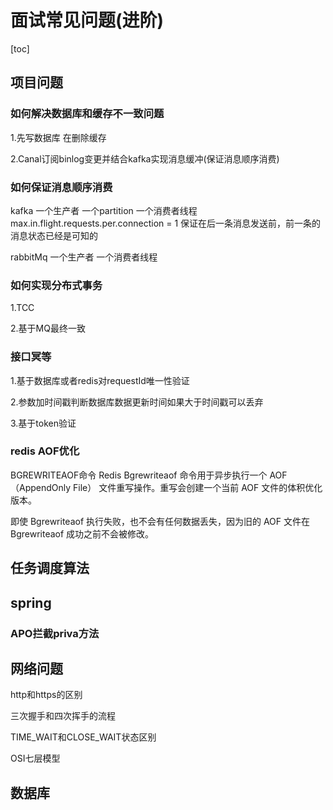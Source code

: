 # 面试常见问题(进阶)
<!-- TOC -->
[toc]
<!-- /TOC -->

## 项目问题

### 如何解决数据库和缓存不一致问题

1.先写数据库 在删除缓存

2.Canal订阅binlog变更并结合kafka实现消息缓冲(保证消息顺序消费)

### 如何保证消息顺序消费

kafka 一个生产者 一个partition 一个消费者线程 max.in.flight.requests.per.connection = 1 保证在后一条消息发送前，前一条的消息状态已经是可知的

rabbitMq 一个生产者 一个消费者线程

### 如何实现分布式事务

1.TCC

2.基于MQ最终一致

### 接口冥等

1.基于数据库或者redis对requestId唯一性验证

2.参数加时间戳判断数据库数据更新时间如果大于时间戳可以丢弃

3.基于token验证

### redis AOF优化

BGREWRITEAOF命令 Redis Bgrewriteaof 命令用于异步执行一个 AOF（AppendOnly File） 文件重写操作。重写会创建一个当前 AOF 文件的体积优化版本。

即使 Bgrewriteaof 执行失败，也不会有任何数据丢失，因为旧的 AOF 文件在 Bgrewriteaof 成功之前不会被修改。

## 任务调度算法

## spring

### APO拦截priva方法

## 网络问题

http和https的区别

三次握手和四次挥手的流程

TIME_WAIT和CLOSE_WAIT状态区别

OSI七层模型

## 数据库


